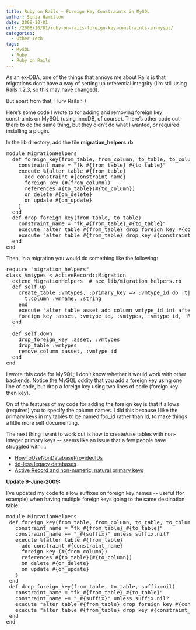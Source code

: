 ```yaml
---
title: Ruby on Rails – Foreign Key Constraints in MySQL
author: Sonia Hamilton
date: 2008-10-01
url: /2008/10/01/ruby-on-rails-foreign-key-constraints-in-mysql/
categories:
  - Other-Tech
tags:
  - MySQL
  - Ruby
  - Ruby on Rails
---
```

As an ex-DBA, one of the things that annoys me about Rails is that migrations don&#8217;t have a way of setting up referential integrity (I&#8217;m still using Rails 1.2.3, so this may have changed).

<!--more-->

But apart from that, I lurv Rails :-)

Here&#8217;s some code I wrote to for adding and removing foreign key constraints on MySQL (using InnoDB, of course). There&#8217;s other code out there to do the same thing, but they didn&#8217;t do what I wanted, or required installing a plugin.<!--more-->

In the lib directory, add the file **migration_helpers.rb**:

<pre>module MigrationHelpers
  def foreign_key(from_table, from_column, to_table, to_column, on_delete='SET NULL', on_update='CASCADE')
    constraint_name = "fk_#{from_table}_#{to_table}"
    execute %{alter table #{from_table}
      add constraint #{constraint_name}
      foreign key (#{from_column})
      references #{to_table}(#{to_column})
      on delete #{on_delete}
      on update #{on_update}
    }
  end
  def drop_foreign_key(from_table, to_table)
    constraint_name = "fk_#{from_table}_#{to_table}"
    execute "alter table #{from_table} drop foreign key #{constraint_name}"
    execute "alter table #{from_table} drop key #{constraint_name}"
  end
end</pre>

Then, in a migration you would do something like the following:

<pre>require "migration_helpers"
class Vmtypes &lt; ActiveRecord::Migration
  extend MigrationHelpers  # see lib/migration_helpers.rb
  def self.up
    create_table :vmtypes, :primary_key =&gt; :vmtype_id do |t|
      t.column :vmname, :string
    end
    execute "alter table asset add column vmtype_id int after vmhost_id;"
    foreign_key :asset, :vmtype_id, :vmtypes, :vmtype_id, 'RESTRICT'
  end

  def self.down
    drop_foreign_key :asset, :vmtypes
    drop_table :vmtypes
    remove_column :asset, :vmtype_id
  end
end</pre>

I wrote this code for MySQL; I don&#8217;t know whether it would work with other backends. Notice the MySQL oddity that you add a foreign key using one line of code, but drop a foreign key using two lines of code (foreign key then key).

On of the features of my code for adding the foreign key is that it allows (requires) you to specify the column names. I did this because I like the primary keys in my tables to be named foo_id rather than id, to make things a little more self documenting.

The next thing I want to work out is how to create/use tables with non-integer primary keys -- seems like an issue that a few people have struggled with&#8230;:

  * [HowToUseNonDatabaseProvidedIDs][1]
  * [:id-less legacy databases][2]
  * [Active Record and non-numeric, natural primary keys][3]

**Update 9-June-2009:**

I&#8217;ve updated my code to allow suffixes on foreign key names -- useful (for example) when having multiple foreign keys going to the same destination table:

<pre>module MigrationHelpers
 def foreign_key(from_table, from_column, to_table, to_column, suffix=nil, on_delete='SET NULL', on_update='CASCADE')
   constraint_name = "fk_#{from_table}_#{to_table}"
   constraint_name += "_#{suffix}" unless suffix.nil?
   execute %{alter table #{from_table}
     add constraint #{constraint_name}
     foreign key (#{from_column})
     references #{to_table}(#{to_column})
     on delete #{on_delete}
     on update #{on_update}
   }
 end
 def drop_foreign_key(from_table, to_table, suffix=nil)
   constraint_name = "fk_#{from_table}_#{to_table}"
   constraint_name += "_#{suffix}" unless suffix.nil?
   execute "alter table #{from_table} drop foreign key #{constraint_name}"
   execute "alter table #{from_table} drop key #{constraint_name}"
 end
end</pre>

 [1]: http://wiki.rubyonrails.org/rails/pages/HowToUseNonDatabaseProvidedIDs
 [2]: http://railsforum.com/viewtopic.php?pid=65043
 [3]: http://www.ruby-forum.com/topic/85912
